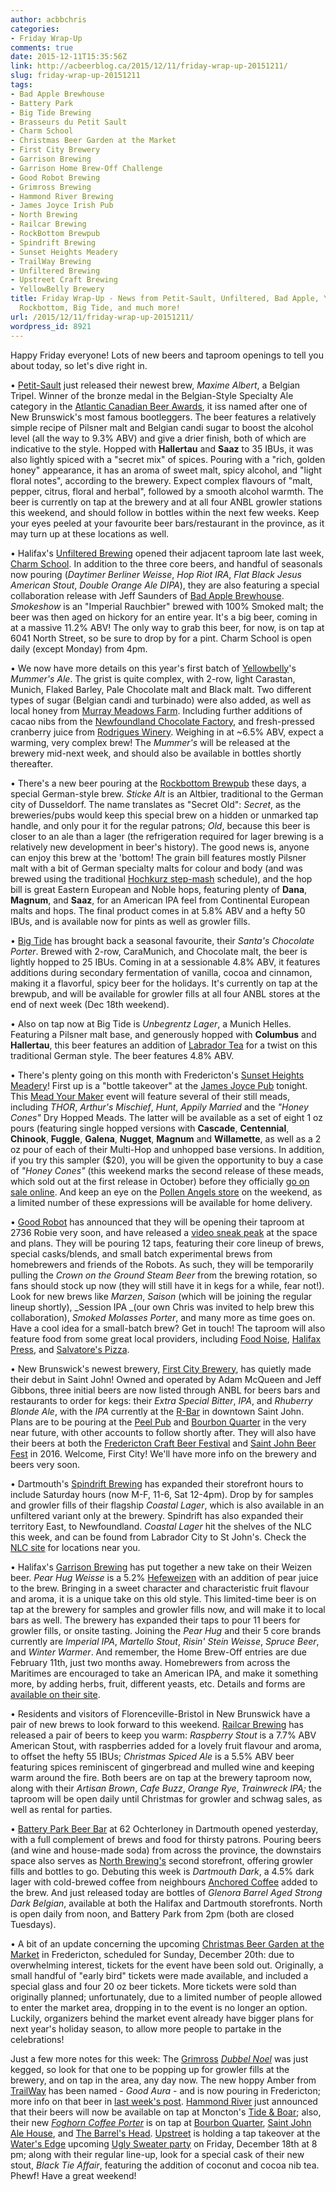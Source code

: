 ```yaml
---
author: acbbchris
categories:
- Friday Wrap-Up
comments: true
date: 2015-12-11T15:35:56Z
link: http://acbeerblog.ca/2015/12/11/friday-wrap-up-20151211/
slug: friday-wrap-up-20151211
tags:
- Bad Apple Brewhouse
- Battery Park
- Big Tide Brewing
- Brasseurs du Petit Sault
- Charm School
- Christmas Beer Garden at the Market
- First City Brewery
- Garrison Brewing
- Garrison Home Brew-Off Challenge
- Good Robot Brewing
- Grimross Brewing
- Hammond River Brewing
- James Joyce Irish Pub
- North Brewing
- Railcar Brewing
- RockBottom Brewpub
- Spindrift Brewing
- Sunset Heights Meadery
- TrailWay Brewing
- Unfiltered Brewing
- Upstreet Craft Brewing
- YellowBelly Brewery
title: Friday Wrap-Up - News from Petit-Sault, Unfiltered, Bad Apple, YellowBelly,
  Rockbottom, Big Tide, and much more!
url: /2015/12/11/friday-wrap-up-20151211/
wordpress_id: 8921
---
```


Happy Friday everyone! Lots of new beers and taproom openings to tell you about today, so let's dive right in.

• [Petit-Sault](http://petitsault.com/en/) just released their newest brew, _Maxime Albert_, a Belgian Tripel. Winner of the bronze medal in the Belgian-Style Specialty Ale category in the [Atlantic Canadian Beer Awards](https://www.facebook.com/BeerAwardsAtlantic/), it iss named after one of New Brunswick's most famous bootleggers. The beer features a relatively simple recipe of Pilsner malt and Belgian candi sugar to boost the alcohol level (all the way to 9.3% ABV) and give a drier finish, both of which are indicative to the style. Hopped with **Hallertau** and **Saaz** to 35 IBUs, it was also lightly spiced with a "secret mix" of spices. Pouring with a "rich, golden honey" appearance, it has an aroma of sweet malt, spicy alcohol, and "light floral notes", according to the brewery. Expect complex flavours of "malt, pepper, citrus, floral and herbal", followed by a smooth alcohol warmth. The beer is currently on tap at the brewery and at all four ANBL growler stations this weekend, and should follow in bottles within the next few weeks. Keep your eyes peeled at your favourite beer bars/restaurant in the province, as it may turn up at these locations as well.

• Halifax's [Unfiltered Brewing](http://unfuckingfiltered.com/) opened their adjacent taproom late last week, [Charm School](https://twitter.com/CharmSchoolPub). In addition to the three core beers, and handful of seasonals now pouring (_Daytimer Berliner Weisse_, _Hop Riot IRA_, _Flat Black Jesus American Stout_, _Double Orange Ale DIPA_), they are also featuring a special collaboration release with  Jeff Saunders of [Bad Apple Brewhouse](http://badapplebrewhouse.ca/). _Smokeshow_ is an "Imperial Rauchbier" brewed with 100% Smoked malt; the beer was then aged on hickory for an entire year. It's a big beer, coming in at a massive 11.2% ABV! The only way to grab this beer, for now, is on tap at 6041 North Street, so be sure to drop by for a pint. Charm School is open daily (except Monday) from 4pm.

• We now have more details on this year's first batch of [Yellowbelly](http://www.yellowbellybrewery.com/)'s _Mummer's Ale_. The grist is quite complex, with 2-row, light Carastan, Munich, Flaked Barley, Pale Chocolate malt and Black malt. Two different types of sugar (Belgian candi and turbinado) were also added, as well as local honey from [Murray Meadows Farm](http://www.murraymeadows.ca/). Including further additions of cacao nibs from the [Newfoundland Chocolate Factory](http://www.newfoundlandchocolatecompany.com/), and fresh-pressed cranberry juice from [Rodrigues Winery](http://www.rodrigueswinery.com/). Weighing in at ~6.5% ABV, expect a warming, very complex brew! The _Mummer's_ will be released at the brewery mid-next week, and should also be available in bottles shortly thereafter.

• There's a new beer pouring at the [Rockbottom Brewpub](http://rockbottombrewpub.ca/) these days, a special German-style brew. _Sticke Alt_ is an Altbier, traditional to the German city of Dusseldorf. The name translates as "Secret Old": _Secret_, as the breweries/pubs would keep this special brew on a hidden or unmarked tap handle, and only pour it for the regular patrons; _Old_, because this beer is closer to an ale than a lager (the refrigeration required for lager brewing is a relatively new development in beer's history). The good news is, anyone can enjoy this brew at the 'bottom! The grain bill features mostly Pilsner malt with a bit of German specialty malts for colour and body (and was brewed using the traditional [Hochkurz step-mash](http://braukaiser.com/wiki/index.php?title=Infusion_Mashing) schedule), and the hop bill is great Eastern European and Noble hops, featuring plenty of **Dana**, **Magnum**, and **Saaz**, for an American IPA feel from Continental European malts and hops. The final product comes in at 5.8% ABV and a hefty 50 IBUs, and is available now for pints as well as growler fills.

• [Big Tide](https://www.facebook.com/pages/Big-Tide-Brewing-Co/301456876447) has brought back a seasonal favourite, their _Santa's Chocolate Porter_. Brewed with 2-row, CaraMunich, and Chocolate malt, the beer is lightly hopped to 25 IBUs. Coming in at a sessionable 4.8% ABV, it features additions during secondary fermentation of vanilla, cocoa and cinnamon, making it a flavorful, spicy beer for the holidays. It's currently on tap at the brewpub, and will be available for growler fills at all four ANBL stores at the end of next week (Dec 18th weekend).

• Also on tap now at Big Tide is _Unbegrentz Lager_, a Munich Helles. Featuring a Pilsner malt base, and generously hopped with **Columbus** and **Hallertau**, this beer features an addition of [Labrador Tea](https://en.wikipedia.org/wiki/Labrador_tea) for a twist on this traditional German style. The beer features 4.8% ABV.

• There's plenty going on this month with Fredericton's [Sunset Heights Meadery](https://www.facebook.com/SunsetHeightsMeadery)! First up is a "bottle takeover" at the [James Joyce Pub](https://www.facebook.com/FoodatTheCrownDowntown) tonight. This [Mead Your Maker](https://www.facebook.com/events/714265462042791/) event will feature several of their still meads, including _THOR_, _Arthur's Mischief_, _Hunt_, _Appily Married_ and the _"Honey Cones"_ Dry Hopped Meads. The latter will be available as a set of eight 1 oz pours (featuring single hopped versions with **Cascade**, **Centennial**, **Chinook**, **Fuggle**, **Galena**, **Nugget**, **Magnum** and **Willamette**, as well as a 2 oz pour of each of their Multi-Hop and unhopped base versions. In addition, if you try this sampler ($20), you will be given the opportunity to buy a case of _"Honey Cones"_ (this weekend marks the second release of these meads, which sold out at the first release in October) before they officially [go on sale online](http://www.sunsetheightsmeadery.com/shop). And keep an eye on the [Pollen Angels store](http://www.pollenangels.com/shop) on the weekend, as a limited number of these expressions will be available for home delivery.

• [Good Robot](http://wroughtironbrewing.ca/) has announced that they will be opening their taproom at 2736 Robie very soon, and have released a [video sneak peak](https://www.youtube.com/watch?v=R6DJRhyXz2Y) at the space and plans. They will be pouring 12 taps, featuring their core lineup of brews, special casks/blends, and small batch experimental brews from homebrewers and friends of the Robots. As such, they will be temporarily pulling the _Crown on the Ground Steam Beer_ from the brewing rotation, so fans should stock up now (they will still have it in kegs for a while, fear not!). Look for new brews like _Marzen_, _Saison_ (which will be joining the regular lineup shortly), _Session IPA _(our own Chris was invited to help brew this collaboration), _Smoked Molasses Porter_, and many more as time goes on. Have a cool idea for a small-batch brew? Get in touch! The taproom will also feature food from some great local providers, including [Food Noise](http://www.foodnoise.org/), [Halifax Press](http://www.halifaxpressgc.com/), and [Salvatore's Pizza](http://www.salvatorespizza.ca/).

• New Brunswick's newest brewery, [First City Brewery](https://www.facebook.com/FirstCityBrewing/?fref=ts), has quietly made their debut in Saint John! Owned and operated by Adam McQueen and Jeff Gibbons, three initial beers are now listed through ANBL for beers bars and restaurants to order for kegs: their _Extra Special Bitter_, _IPA_, and _Rhuberry Blonde Ale_, with the _IPA_ currently at the [R-Bar](https://www.facebook.com/The-R-Bar-1600335796859799/) in downtown Saint John. Plans are to be pouring at the [Peel Pub](https://www.facebook.com/pages/Peel-Pub/124526560938415) and [Bourbon Quarter](http://www.bourbonquartersj.com/) in the very near future, with other accounts to follow shortly after. They will also have their beers at both the [Fredericton Craft Beer Festival](http://www.frederictoncraftbeerfestival.com/) and [Saint John Beer Fest](http://www.saintjohnalehouse.com/) in 2016. Welcome, First City! We'll have more info on the brewery and beers very soon.

• Dartmouth's [Spindrift Brewing](http://spindriftbrewing.com/) has expanded their storefront hours to include Saturday hours (now M-F, 11-6, Sat 12-4pm). Drop by for samples and growler fills of their flagship _Coastal Lager_, which is also available in an unfiltered variant only at the brewery. Spindrift has also expanded their territory East, to Newfoundland. _Coastal Lager_ hit the shelves of the NLC this week, and can be found from Labrador City to St John's. Check the [NLC site](http://www.nlliquor.com/products/17014/Spindrift%20Coastal%20Lager) for locations near you.

• Halifax's [Garrison Brewing](http://www.garrisonbrewing.com/) has put together a new take on their Weizen beer. _Pear Hug Weisse_ is a 5.2% [Hefeweizen](http://www.bjcp.org/2008styles/style15.php#1a) with an addition of pear juice to the brew. Bringing in a sweet character and characteristic fruit flavour and aroma, it is a unique take on this old style. This limited-time beer is on tap at the brewery for samples and growler fills now, and will make it to local bars as well. The brewery has expanded their taps to pour 11 beers for growler fills, or onsite tasting. Joining the _Pear Hug_ and their 5 core brands currently are _Imperial IPA_, _Martello Stout_, _Risin' Stein Weisse_, _Spruce Beer_, and _Winter Warmer_. And remember, the Home Brew-Off entries are due February 11th, just two months away. Homebrewers from across the Maritimes are encouraged to take an American IPA, and make it something more, by adding herbs, fruit, different yeasts, etc. Details and forms are [available on their site](http://www.garrisonbrewing.com/show/home-brew-off/).

• Residents and visitors of Florenceville-Bristol in New Brunswick have a pair of new brews to look forward to this weekend. [Railcar Brewing](http://railcarbrewing.com/) has released a pair of beers to keep you warm: _Raspberry Stout_ is a 7.7% ABV American Stout, with raspberries added for a lovely fruit flavour and aroma, to offset the hefty 55 IBUs; _Christmas Spiced Ale_ is a 5.5% ABV beer featuring spices reminiscent of gingerbread and mulled wine and keeping warm around the fire. Both beers are on tap at the brewery taproom now, along with their _Artisan Brown_, _Cafe_ _Buzz_, _Orange Rye_, _Trainwreck IPA;_ the taproom will be open daily until Christmas for growler and schwag sales, as well as rental for parties.

• [Battery Park Beer Bar](http://batterypark.ca/) at 62 Ochterloney in Dartmouth opened yesterday, with a full complement of brews and food for thirsty patrons. Pouring beers (and wine and house-made soda) from across the province, the downstairs space also serves as [North Brewing's](http://www.northbrewing.ca/) second storefront, offering growler fills and bottles to go. Debuting this week is _Dartmouth Dark_, a 4.5% dark lager with cold-brewed coffee from neighbours [Anchored Coffee](http://anchoredcoffee.com/) added to the brew. And just released today are bottles of _Glenora Barrel Aged Strong Dark Belgian_, available at both the Halifax and Dartmouth storefronts. North is open daily from noon, and Battery Park from 2pm (both are closed Tuesdays).

• A bit of an update concerning the upcoming [Christmas Beer Garden at the Market](https://www.facebook.com/events/359841134212631/) in Fredericton, scheduled for Sunday, December 20th: due to overwhelming interest, tickets for the event have been sold out. Originally, a small handful of "early bird" tickets were made available, and included a special glass and four 20 oz beer tickets. More tickets were sold than originally planned; unfortunately, due to a limited number of people allowed to enter the market area, dropping in to the event is no longer an option. Luckily, organizers behind the market event already have bigger plans for next year's holiday season, to allow more people to partake in the celebrations!

Just a few more notes for this week: The [Grimross](https://www.facebook.com/pages/Grimross-Brewing-Co/110264115801307) _[Dubbel Noel](http://acbeerblog.ca/2015/11/13/friday-wrap-up-20151113/)_ was just kegged, so look for that one to be popping up for growler fills at the brewery, and on tap in the area, any day now. The new hoppy Amber from [TrailWay](https://www.facebook.com/trailwaybrewing) has been named - _Good_ _Aura_ - and is now pouring in Fredericton; more info on that beer in [last week's post](http://acbeerblog.ca/2015/12/04/friday-wrap-up-20151204/). [Hammond River](https://www.facebook.com/hammondriverbrewery) just announced that their beers will now be available on tap at Moncton's [Tide & Boar](http://www.tideandboar.com/); also, their new _[Foghorn Coffee Porter](http://acbeerblog.ca/2015/11/13/friday-wrap-up-20151113/)_ is on tap at [Bourbon Quarter](http://www.bourbonquartersj.com/), [Saint John Ale House](http://www.saintjohnalehouse.com/), and [The Barrel's Head](http://www.thebarrelshead.com/). [Upstreet](http://upstreetcraftbrewing.com) is holding a tap takeover at the [Water's Edge](https://www.facebook.com/Waters-Edge-Resto-Bar-Grill-343425772442796/) upcoming [Ugly Sweater party](https://www.facebook.com/events/846324028814837/) on Friday, December 18th at 8 pm; along with their regular line-up, look for a special cask of their new stout, _Black Tie Affair_, featuring the addition of coconut and cocoa nib tea. Phewf! Have a great weekend!
